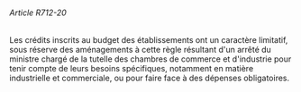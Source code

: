 ###### Article R712-20

Les crédits inscrits au budget des établissements ont un caractère limitatif, sous réserve des aménagements à cette règle résultant d'un arrêté du ministre chargé de la tutelle des chambres de commerce et d'industrie pour tenir compte de leurs besoins spécifiques, notamment en matière industrielle et commerciale, ou pour faire face à des dépenses obligatoires.

